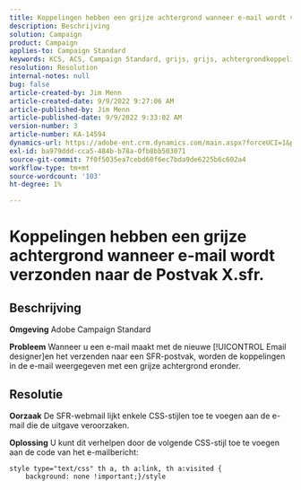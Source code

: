 ```yaml
---
title: Koppelingen hebben een grijze achtergrond wanneer e-mail wordt verzonden naar de Postvak X.sfr.
description: Beschrijving
solution: Campaign
product: Campaign
applies-to: Campaign Standard
keywords: KCS, ACS, Campaign Standard, grijs, grijs, achtergrondkoppelingen, e-mail, .sfr-postvakken, e-mailontwerper
resolution: Resolution
internal-notes: null
bug: false
article-created-by: Jim Menn
article-created-date: 9/9/2022 9:27:06 AM
article-published-by: Jim Menn
article-published-date: 9/9/2022 9:33:02 AM
version-number: 3
article-number: KA-14594
dynamics-url: https://adobe-ent.crm.dynamics.com/main.aspx?forceUCI=1&pagetype=entityrecord&etn=knowledgearticle&id=ad383a90-2130-ed11-9db1-0022480866ad
exl-id: ba979ddd-cca5-484b-b78a-0fb8bb503071
source-git-commit: 7f0f5035ea7cebd60f6ec7bda9de6225b6c602a4
workflow-type: tm+mt
source-wordcount: '103'
ht-degree: 1%

---
```


# Koppelingen hebben een grijze achtergrond wanneer e-mail wordt verzonden naar de Postvak X.sfr.

## Beschrijving


<b>Omgeving</b>
Adobe Campaign Standard

<b>Probleem</b>
Wanneer u een e-mail maakt met de nieuwe [!UICONTROL Email designer]en het verzenden naar een SFR-postvak, worden de koppelingen in de e-mail weergegeven met een grijze achtergrond eronder.


## Resolutie


<b>Oorzaak</b>
De SFR-webmail lijkt enkele CSS-stijlen toe te voegen aan de e-mail die de uitgave veroorzaken.

<b>Oplossing</b>
U kunt dit verhelpen door de volgende CSS-stijl toe te voegen aan de code van het e-mailbericht:


```
style type="text/css" th a, th a:link, th a:visited {
    background: none !important;}/style
```
